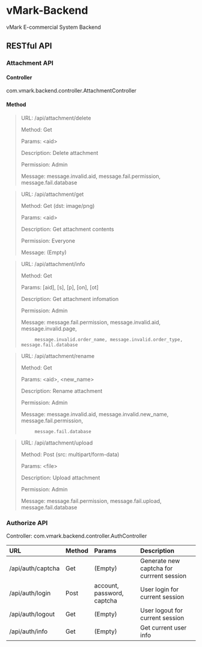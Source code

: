 # vMark-Backend
vMark E-commercial System Backend

## RESTful API
### Attachment API
#### Controller
com.vmark.backend.controller.AttachmentController

#### Method
> URL: /api/attachment/delete
>
> Method: Get
>
> Params: \<aid>
>
> Description: Delete attachment
>
> Permission: Admin
> 
> Message: message.invalid.aid, message.fail.permission, message.fail.database

> URL: /api/attachment/get
>
> Method: Get (dst: image/png)
>
> Params: \<aid>
>
> Description: Get attachment contents
>
> Permission: Everyone
> 
> Message: (Empty)

> URL: /api/attachment/info
>
> Method: Get
>
> Params: \[aid], \[s], \[p], \[on], \[ot]
>
> Description: Get attachment infomation
>
> Permission: Admin
> 
> Message: message.fail.permission, message.invalid.aid, message.invalid.page, 
>
>          message.invalid.order_name, message.invalid.order_type, message.fail.database

> URL: /api/attachment/rename
>
> Method: Get
>
> Params: \<aid>, \<new_name>
>
> Description: Rename attachment
>
> Permission: Admin
> 
> Message: message.invalid.aid, message.invalid.new_name, message.fail.permission,
> 
>          message.fail.database

> URL: /api/attachment/upload
>
> Method: Post (src: multipart/form-data)
>
> Params: \<file>
>
> Description: Upload attachment
>
> Permission: Admin
> 
> Message: message.fail.permission, message.fail.upload, message.fail.database

### Authorize API
Controller: com.vmark.backend.controller.AuthController

| URL               | Method | Params                     | Description                               |
|:------------------|:-------|:---------------------------|:------------------------------------------|
| /api/auth/captcha | Get    | (Empty)                    | Generate new captcha for currrent session |
| /api/auth/login   | Post   | account, password, captcha | User login for current session            |
| /api/auth/logout  | Get    | (Empty)                    | User logout for current session           |
| /api/auth/info    | Get    | (Empty)                    | Get current user info                     |

